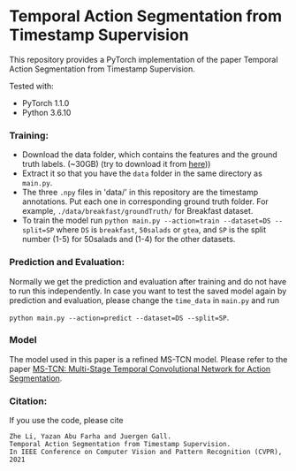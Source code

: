 # Temporal Action Segmentation from Timestamp Supervision

This repository provides a PyTorch implementation of the paper Temporal Action Segmentation from Timestamp Supervision.

Tested with:

- PyTorch 1.1.0
- Python 3.6.10
  
### Training:
* Download the data folder, which contains the features and the ground truth labels. (~30GB) (try to download it from [here](https://zenodo.org/record/3625992#.Xiv9jGhKhPY)))
* Extract it so that you have the `data` folder in the same directory as `main.py`.
* The three `.npy` files in 'data/' in this repository are the timestamp annotations. Put each one in corresponding ground truth folder. For example, `./data/breakfast/groundTruth/` for Breakfast dataset.
* To train the model run `python main.py --action=train --dataset=DS --split=SP` where `DS` is `breakfast`, `50salads` or `gtea`, and `SP` is the split number (1-5) for 50salads and (1-4) for the other datasets.

### Prediction and Evaluation:

Normally we get the prediction and evaluation after training and do not have to run this independently.
In case you want to test the saved model again by prediction and evaluation, please change the `time_data` in `main.py` and run 
  
  `python main.py --action=predict --dataset=DS --split=SP`. 

### Model

The model used in this paper is a refined MS-TCN model. Please refer to the paper [MS-TCN: Multi-Stage Temporal Convolutional Network for Action Segmentation](https://github.com/yabufarha/ms-tcn).


### Citation:

If you use the code, please cite

    Zhe Li, Yazan Abu Farha and Juergen Gall.
    Temporal Action Segmentation from Timestamp Supervision.
    In IEEE Conference on Computer Vision and Pattern Recognition (CVPR), 2021
    
